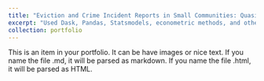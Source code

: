 ```yaml
---
title: "Eviction and Crime Incident Reports in Small Communities: Quasi-Experimental Evidence From Boston"
excerpt: "Used Dask, Pandas, Statsmodels, econometric methods, and other tools to study the impact of eviction on incident reports around a property. Won prize for best senior thesis in graduating class. Eviction reduces the frequency of incident reports by leading to landlord renovations that gentrify neighborhoods. [PDF](/files/eviction_and_crime_in_small_communities.pdf), [Code](https://github.com/arjun-shanmugam/seniorthesis) <br/> <img src='/images/att_gt_dr_all_crimes_portfolio.png' width=600px height=auto>"
collection: portfolio
---
```


This is an item in your portfolio. It can be have images or nice text. If you name the file .md, it will be parsed as markdown. If you name the file .html, it will be parsed as HTML. 
